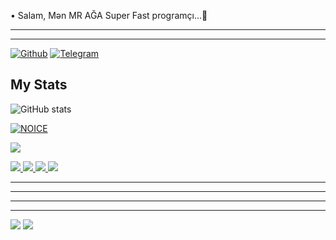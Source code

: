  • Salam, Mən MR AĞA Super Fast programçı...👋
_______ 
           
         
_______

[![Github](https://img.shields.io/badge/-Github-181717?style=for-the-badge&logo=Github&logoColor=white)](https://github.com/tecnoagateam)
[![Telegram](https://img.shields.io/badge/Telegram-2CA5E0?style=for-the-badge&logo=telegram&logoColor=white)](https://telegram.me/tenha055)

 ## My Stats
![ GitHub stats](https://github-readme-stats.vercel.app/api?username=tecnoagateam&show_icons=true&theme=radical)

[![NOICE](https://github-readme-stats.vercel.app/api/top-langs/?username=tecnoagateam&layout=compact&theme=midnight-purple&hide=Css)](https://github.com/tecnoagateam)

![](https://visitor-badge.laobi.icu/badge?page_id=tecnoagateam)





<a href="https://github.com/tecnoagateam/tecnoagateam">
<img src="https://github.com/tecnoagateam/tecnoagateam/blob/master/generated/overview.svg#gh-dark-mode-only" />
<img src="https://github.com/tecnoagateam/tecnoagateam/blob/master/generated/languages.svg#gh-dark-mode-only" />
<img src="https://github.com/tecnoagateam/tecnoagateam/blob/master/generated/overview.svg#gh-light-mode-only" />
<img src="https://github.com/tecnoagateam/tecnoagateam/blob/master/generated/languages.svg#gh-light-mode-only" />
</a>





</a>


 ---------------------
 ---------------------

          
 ---------------------
 ---------------------
</a>

 






<img src="https://github.com/tecnoagateam/github-stats/blob/master/generated/overview.svg#gh-dark-mode-only" />

<img src="https://github.com/tecnoagateam/github-stats/blob/master/generated/overview.svg#gh-dark-mode-only" />

</a>


 
